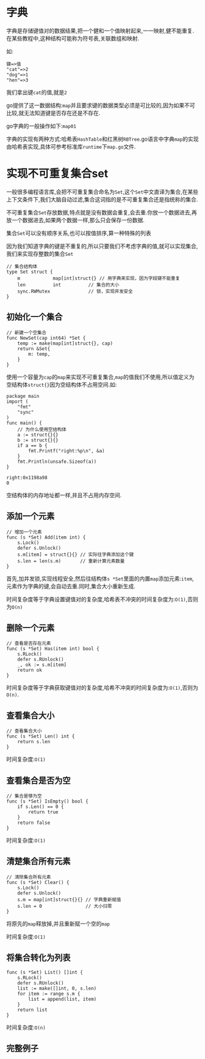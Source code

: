 # 字典
字典是存储键值对的数据结果,把一个健和一个值映射起来,一一映射,健不能重复.在某些教程中,这种结构可能称为符号表,关联数组和映射.

如:
```
键=>值
"cat"=>2
"dog"=>1
"hen"=>3
```

我们拿出键`cat`的值,就是`2`

go提供了这一数据结构:`map`并且要求键的数据类型必须是可比较的,因为如果不可比较,就无法知道键是否存在还是不存在.

go字典的一般操作如下:`map01`

字典的实现有两种方式:哈希表`HashTable`和红黑树`RBTree`.go语言中字典`map`的实现由哈希表实现,具体可参考标准库`runtime`下`map.go`文件.

# 实现不可重复集合set
一般很多编程语言库,会把不可重复集合命名为`Set`,这个`Set`中文直译为集合,在某些上下文条件下,我们大脑自动过滤,集合这词指的是不可重复集合还是指统称的集合.

不可重复集合`Set`存放数据,特点就是没有数据会重复,会去重.你放一个数据进去,再放一个数据进去,如果两个数据一样,那么只会保存一份数据.

集合`Set`可以没有顺序关系,也可以按值排序,算一种特殊的列表

因为我们知道字典的键是不重复的,所以只要我们不考虑字典的值,就可以实现集合,我们来实现存整数的集合`Set`

```
// 集合结构体
type Set struct {
    m            map[int]struct{} // 用字典来实现，因为字段键不能重复
    len          int          // 集合的大小
    sync.RWMutex              // 锁，实现并发安全
}
```

## 初始化一个集合
```
// 新建一个空集合
func NewSet(cap int64) *Set {
    temp := make(map[int]struct{}, cap)
    return &Set{
        m: temp,
    }
}
```

使用一个容量为`cap`的`map`来实现不可重复集合,`map`的值我们不使用,所以值定义为空结构体`struct{}`因为空结构体不占用空间.如:
```
package main
import (
    "fmt"
    "sync"
)
func main() {
    // 为什么使用空结构体
    a := struct{}{}
    b := struct{}{}
    if a == b {
        fmt.Printf("right:%p\n", &a)
    }
    fmt.Println(unsafe.Sizeof(a))
}
```

```
right:0x1198a98
0
```

空结构体的内存地址都一样,并且不占用内存空间.

## 添加一个元素
```
// 增加一个元素
func (s *Set) Add(item int) {
    s.Lock()
    defer s.Unlock()
    s.m[item] = struct{}{} // 实际往字典添加这个键
    s.len = len(s.m)       // 重新计算元素数量
}
```

首先,加并发锁,实现线程安全,然后往结构体`s *Set`里面的内置`map`添加元素:`item`,元素作为字典的键,会自动去重.同时,集合大小重新生成.

时间复杂度等于字典设置键值对的复杂度,哈希表不冲突的时间复杂度为:`O(1)`,否则为`O(n)`

## 删除一个元素
```
// 查看是否存在元素
func (s *Set) Has(item int) bool {
    s.RLock()
    defer s.RUnlock()
    _, ok := s.m[item]
    return ok
}
```

时间复杂度等于字典获取键值对的复杂度,哈希不冲突的时间复杂度为:`O(1)`,否则为`O(n)`.

## 查看集合大小
```
// 查看集合大小
func (s *Set) Len() int {
    return s.len
}
```

时间复杂度:`O(1)`

## 查看集合是否为空
```
// 集合是够为空
func (s *Set) IsEmpty() bool {
    if s.Len() == 0 {
        return true
    }
    return false
}
```

时间复杂度:`O(1)`

## 清楚集合所有元素
```
// 清除集合所有元素
func (s *Set) Clear() {
    s.Lock()
    defer s.Unlock()
    s.m = map[int]struct{}{} // 字典重新赋值
    s.len = 0                // 大小归零
}
```

将原先的`map`释放掉,并且重新赋一个空的`map`

时间复杂度:`O(1)`

## 将集合转化为列表
```
func (s *Set) List() []int {
    s.RLock()
    defer s.RUnlock()
    list := make([]int, 0, s.len)
    for item := range s.m {
        list = append(list, item)
    }
    return list
}
```

时间复杂度:`O(n)`

## 完整例子